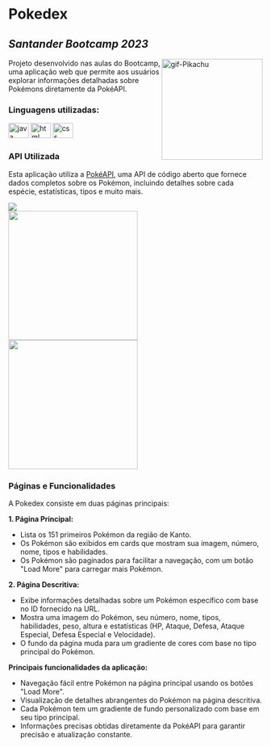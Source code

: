 <h1>Pokedex</h1>
<h2><i>Santander Bootcamp 2023</i></h2>
<img align="right" alt="gif-Pikachu" height="200" src="https://media.giphy.com/media/xuXzcHMkuwvf2/giphy.gif"/>
<p>Projeto desenvolvido nas aulas do Bootcamp, uma aplicação web que permite aos usuários explorar informações detalhadas sobre Pokémons diretamente da PokéAPI.</p>

<h3>Linguagens utilizadas:</h3>
<div>
  <img alt=java height="30" width="40" src="https://cdn.jsdelivr.net/gh/devicons/devicon/icons/javascript/javascript-original.svg" />
  <img alt=html height="30" width="40" src="https://cdn.jsdelivr.net/gh/devicons/devicon/icons/html5/html5-plain.svg" />   
  <img alt=css height="30" width="40" src="https://cdn.jsdelivr.net/gh/devicons/devicon/icons/css3/css3-plain.svg" />
</div>

<h3>API Utilizada</h3>
<p>Esta aplicação utiliza a <a href= "https://pokeapi.co/">PokéAPI</a>, uma API de código aberto que fornece dados completos sobre os Pokémon, incluindo detalhes sobre cada espécie, estatísticas, tipos e muito mais.</p>

<img src= "https://github.com/julianaklotz/js-developer-pokedex/assets/79115222/8d8d9e9b-9791-4667-ba41-6c8d05640874" />
<div>
  <img  height= "256" src= "https://github.com/julianaklotz/js-developer-pokedex/assets/79115222/3fb11751-978b-40ac-89ab-10991fe3e821" />
  <img  height= "256" src= "https://github.com/julianaklotz/js-developer-pokedex/assets/79115222/f2508129-dc16-4e0d-90a2-bca636380cb6" />
</div>

<h3>Páginas e Funcionalidades</h3>
<p>A Pokedex consiste em duas páginas principais:</p>

<b>1. Página Principal:</b>
  <ul>
    <li>Lista os 151 primeiros Pokémon da região de Kanto.</li>
    <li>Os Pokémon são exibidos em cards que mostram sua imagem, número, nome, tipos e habilidades.</li>
    <li>Os Pokémon são paginados para facilitar a navegação, com um botão "Load More" para carregar mais Pokémon.</li>
  </ul>

<b>2. Página Descritiva:</b>
  <ul>
    <li>Exibe informações detalhadas sobre um Pokémon específico com base no ID fornecido na URL.</li>
    <li>Mostra uma imagem do Pokémon, seu número, nome, tipos, habilidades, peso, altura e estatísticas (HP, Ataque, Defesa, Ataque Especial, Defesa Especial e Velocidade).</li>
    <li>O fundo da página muda para um gradiente de cores com base no tipo principal do Pokémon.</li>
  </ul>

<b>Principais funcionalidades da aplicação:</b>
  <ul>
    <li>Navegação fácil entre Pokémon na página principal usando os botões "Load More".</li>
    <li>Visualização de detalhes abrangentes do Pokémon na página descritiva.</li>
    <li>Cada Pokémon tem um gradiente de fundo personalizado com base em seu tipo principal.</li>
    <li>Informações precisas obtidas diretamente da PokéAPI para garantir precisão e atualização constante.</li>
  </ul>

